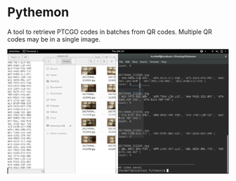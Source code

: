 # Pythemon
A tool to retrieve PTCGO codes in batches from QR codes.  Multiple QR codes may be in a single image.


![Alt text](https://github.com/KevNeff/Pythemon/raw/master/Pythemon.png)
